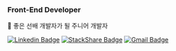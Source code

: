 ### Front-End Developer

🌱 좋은 선배 개발자가 될 주니어 개발자


  [![Linkedin Badge](https://img.shields.io/badge/-LinkedIn-blue?style=flat-square&logo=Linkedin&logoColor=white&link=https://www.linkedin.com/in/59inu/)](https://www.linkedin.com/in/59inu/)
  [![StackShare Badge](https://img.shields.io/badge/StackShare-0690FA?style=flat-square&logo=StackShare&logoColor=white&link=https://stackshare.io/59inu)](https://stackshare.io/59inu)
  [![Gmail Badge](https://img.shields.io/badge/Gmail-d14836?style=flat-square&logo=Gmail&logoColor=white&link=mailto:59inu.dev@gmail.com)](mailto:59inu.dev@gmail.com)


<!--
**59inu/59inu** is a ✨ _special_ ✨ repository because its `README.md` (this file) appears on your GitHub profile.

Here are some ideas to get you started:


-->
